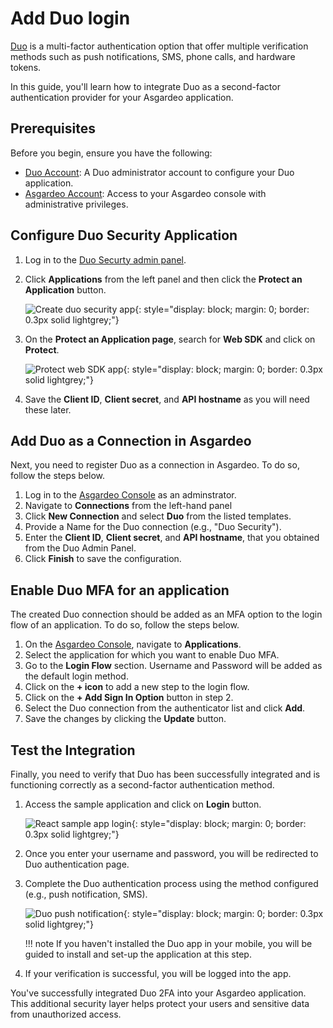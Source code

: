# Add Duo login

[Duo](https://duo.com/) is a multi-factor authentication option that offer multiple verification methods such as push notifications, SMS, phone calls, and hardware tokens.

In this guide, you'll learn how to integrate Duo as a second-factor authentication provider for your Asgardeo application.

## Prerequisites

Before you begin, ensure you have the following:

- [Duo Account](https://signup.duo.com/): A Duo administrator account to configure your Duo application.
- [Asgardeo Account](https://asgardeo.io/signup): Access to your Asgardeo console with administrative privileges.

## Configure Duo Security Application

1. Log in to the [Duo Securty admin panel](https://admin.duosecurity.com/login). 
2. Click **Applications** from the left panel and then click the **Protect an Application** button.

    ![Create duo security app]({{base_path}}/assets/img/guides/mfa/duo/add-duo-security-app.png){: style="display: block; margin: 0; border: 0.3px solid lightgrey;"}

3. On the **Protect an Application page**, search for **Web SDK** and click on **Protect**.

    ![Protect web SDK app]({{base_path}}/assets/img/guides/mfa/duo/protect-web-sdk-app.png){: style="display: block; margin: 0; border: 0.3px solid lightgrey;"}

4. Save the **Client ID**, **Client secret**, and **API hostname**  as you will need these later.

## Add Duo as a Connection in Asgardeo

Next, you need to register Duo as a connection in Asgardeo. To do so, follow the steps below.

1. Log in to the [Asgardeo Console](https://console.asgardeo.io/) as an adminstrator.
2. Navigate to **Connections** from the left-hand panel 
3. Click **New Connection** and select **Duo** from the listed templates.
4. Provide a Name for the Duo connection (e.g., "Duo Security").
5. Enter the **Client ID**, **Client secret**, and **API hostname**, that you obtained from the Duo Admin Panel.
6. Click **Finish** to save the configuration.

## Enable Duo MFA for an application

The created Duo connection should be added as  an MFA option to the login flow of an application. To do so, follow the steps below.

1. On the [Asgardeo Console](https://console.asgardeo.io/), navigate to **Applications**.
2. Select the application for which you want to enable Duo MFA.
3. Go to the **Login Flow** section. Username and Password will be added as the default login method.
4. Click on the **+ icon** to add a new step to the login flow. 
5. Click on the **+ Add Sign In Option** button in step 2.
6. Select the Duo connection from the authenticator list and click **Add**. 
7. Save the changes by clicking the **Update** button.

## Test the Integration

Finally, you need to verify that Duo has been successfully integrated and is functioning correctly as a second-factor authentication method.

1. Access the sample application and click on **Login** button. 

    ![React sample app login]({{base_path}}/assets/img/guides/mfa/duo/react-sample-app-login.png){: style="display: block; margin: 0; border: 0.3px solid lightgrey;"}

2. Once you enter your username and password, you will be redirected to Duo authentication page.

3. Complete the Duo authentication process using the method configured (e.g., push notification, SMS).

    ![Duo push notification]({{base_path}}/assets/img/guides/mfa/duo/duo-push-notification.png){: style="display: block; margin: 0; border: 0.3px solid lightgrey;"}

    !!! note
        If you haven't installed the Duo app in your mobile, you will be guided to install and set-up the application at this step.

4. If your verification is successful, you will be logged into the app.

You've successfully integrated Duo 2FA into your Asgardeo application. This additional security layer helps protect your users and sensitive data from unauthorized access.